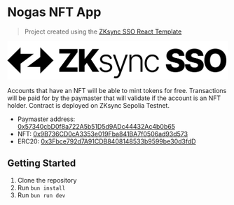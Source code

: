 # Nogas NFT App

> Project created using the [ZKsync SSO React Template](https://github.com/uF4No/sso-react-template)

<picture>
  <source media="(prefers-color-scheme: dark)" srcset="public/zksync-sso-light.png">
  <source media="(prefers-color-scheme: light)" srcset="public/zksync-sso-dark.png">
  <img alt="ZKsync SSO Logo" src="public/zksync-sso-dark.png">
</picture>

Accounts that have an NFT will be able to mint tokens for free. Transactions will be paid for by the paymaster that will validate if the account is an NFT holder. Contract is deployed on ZKsync Sepolia Testnet.

- Paymaster address: [0x57340cbD0f8a722A5b51D5d9ADc44432Ac4b0b65](https://sepolia.explorer.zksync.io/address/0x57340cbD0f8a722A5b51D5d9ADc44432Ac4b0b65)
- NFT: [0x9B736CD0cA3353e019Fba841BA7f0506ad93d573](https://sepolia.explorer.zksync.io/address/0x9B736CD0cA3353e019Fba841BA7f0506ad93d573)
- ERC20: [0x3Fbce792d7A91CDB8408148533b9599be30d3fdD](https://sepolia.explorer.zksync.io/address/0x3Fbce792d7A91CDB8408148533b9599be30d3fdD)

## Getting Started

1. Clone the repository
2. Run `bun install`
3. Run `bun run dev`
